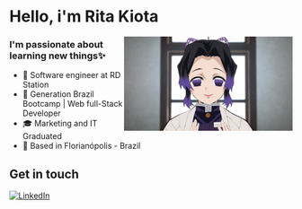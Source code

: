 # Hello, i'm Rita Kiota

<img align="right" width="300px" src="https://github.com/kiota-rita/kiota-rita/blob/main/shinobu3.gif">

### I'm passionate about learning new things✨

- 💙 Software engineer at RD Station
- 🚀 Generation Brazil Bootcamp | Web full-Stack Developer 
- 🎓 Marketing and IT Graduated
- 📌 Based in Florianópolis - Brazil


 ## Get in touch
<a href="https://www.linkedin.com/in/kiotarita/"><img src="https://img.shields.io/badge/LinkedIn-%230077B5.svg?&style=flat-square&logo=linkedin&logoColor=white" alt="LinkedIn"></a>
 

